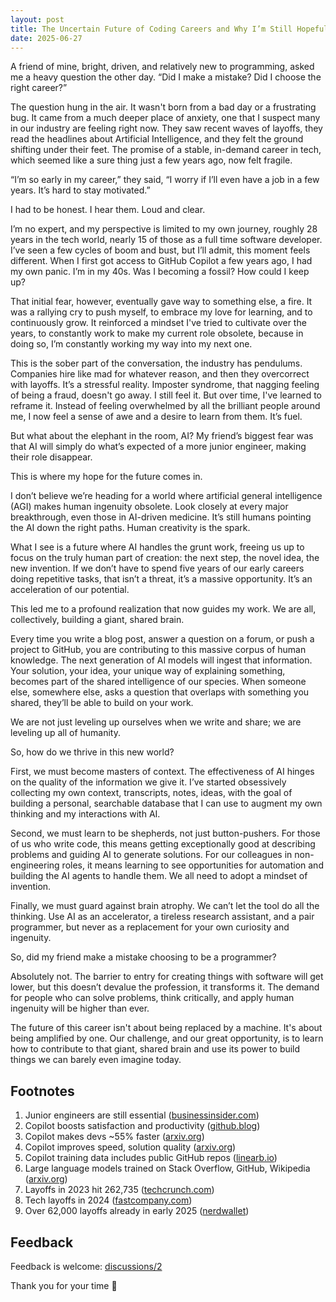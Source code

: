 ```yaml
---
layout: post
title: The Uncertain Future of Coding Careers and Why I’m Still Hopeful
date: 2025-06-27
---
```


A friend of mine, bright, driven, and relatively new to programming, asked me a heavy question the other day. “Did I make a mistake? Did I choose the right career?”

The question hung in the air. It wasn't born from a bad day or a frustrating bug. It came from a much deeper place of anxiety, one that I suspect many in our industry are feeling right now. They saw recent waves of layoffs, they read the headlines about Artificial Intelligence, and they felt the ground shifting under their feet. The promise of a stable, in-demand career in tech, which seemed like a sure thing just a few years ago, now felt fragile.

“I’m so early in my career,” they said, “I worry if I’ll even have a job in a few years. It’s hard to stay motivated.”

I had to be honest. I hear them. Loud and clear.

I’m no expert, and my perspective is limited to my own journey, roughly 28 years in the tech world, nearly 15 of those as a full time software developer. I’ve seen a few cycles of boom and bust, but I’ll admit, this moment feels different. When I first got access to GitHub Copilot a few years ago, I had my own panic. I’m in my 40s. Was I becoming a fossil? How could I keep up?

That initial fear, however, eventually gave way to something else, a fire. It was a rallying cry to push myself, to embrace my love for learning, and to continuously grow. It reinforced a mindset I've tried to cultivate over the years, to constantly work to make my current role obsolete, because in doing so, I’m constantly working my way into my next one.

This is the sober part of the conversation, the industry has pendulums. Companies hire like mad for whatever reason, and then they overcorrect with layoffs. It’s a stressful reality. Imposter syndrome, that nagging feeling of being a fraud, doesn't go away. I still feel it. But over time, I've learned to reframe it. Instead of feeling overwhelmed by all the brilliant people around me, I now feel a sense of awe and a desire to learn from them. It’s fuel.

But what about the elephant in the room, AI? My friend’s biggest fear was that AI will simply do what’s expected of a more junior engineer, making their role disappear.

This is where my hope for the future comes in.

I don’t believe we’re heading for a world where artificial general intelligence (AGI) makes human ingenuity obsolete. Look closely at every major breakthrough, even those in AI-driven medicine. It’s still humans pointing the AI down the right paths. Human creativity is the spark.

What I see is a future where AI handles the grunt work, freeing us up to focus on the truly human part of creation: the next step, the novel idea, the new invention. If we don’t have to spend five years of our early careers doing repetitive tasks, that isn’t a threat, it’s a massive opportunity. It’s an acceleration of our potential.

This led me to a profound realization that now guides my work. We are all, collectively, building a giant, shared brain.

Every time you write a blog post, answer a question on a forum, or push a project to GitHub, you are contributing to this massive corpus of human knowledge. The next generation of AI models will ingest that information. Your solution, your idea, your unique way of explaining something, becomes part of the shared intelligence of our species. When someone else, somewhere else, asks a question that overlaps with something you shared, they’ll be able to build on your work.

We are not just leveling up ourselves when we write and share; we are leveling up all of humanity.

So, how do we thrive in this new world?

First, we must become masters of context. The effectiveness of AI hinges on the quality of the information we give it. I’ve started obsessively collecting my own context, transcripts, notes, ideas, with the goal of building a personal, searchable database that I can use to augment my own thinking and my interactions with AI.

Second, we must learn to be shepherds, not just button-pushers. For those of us who write code, this means getting exceptionally good at describing problems and guiding AI to generate solutions. For our colleagues in non-engineering roles, it means learning to see opportunities for automation and building the AI agents to handle them. We all need to adopt a mindset of invention.

Finally, we must guard against brain atrophy. We can’t let the tool do all the thinking. Use AI as an accelerator, a tireless research assistant, and a pair programmer, but never as a replacement for your own curiosity and ingenuity.

So, did my friend make a mistake choosing to be a programmer?

Absolutely not. The barrier to entry for creating things with software will get lower, but this doesn’t devalue the profession, it transforms it. The demand for people who can solve problems, think critically, and apply human ingenuity will be higher than ever.

The future of this career isn't about being replaced by a machine. It's about being amplified by one. Our challenge, and our great opportunity, is to learn how to contribute to that giant, shared brain and use its power to build things we can barely even imagine today.

## Footnotes

1. Junior engineers are still essential ([businessinsider.com](https://www.businessinsider.com/github-ceo-hiring-junior-engineers-interns-important-2025-6))
2. Copilot boosts satisfaction and productivity ([github.blog](https://github.blog/news-insights/research/research-quantifying-github-copilots-impact-in-the-enterprise-with-accenture/))
3. Copilot makes devs ~55% faster ([arxiv.org](https://arxiv.org/abs/2302.06590))
4. Copilot improves speed, solution quality ([arxiv.org](https://arxiv.org/abs/2506.10051))
5. Copilot training data includes public GitHub repos ([linearb.io](https://linearb.io/blog/is-github-copilot-worth-it))
6. Large language models trained on Stack Overflow, GitHub, Wikipedia ([arxiv.org](https://arxiv.org/abs/2303.08733))
7. Layoffs in 2023 hit 262,735 ([techcrunch.com](https://techcrunch.com/2024/05/01/a-comprehensive-archive-of-2023-tech-layoffs/))
8. Tech layoffs in 2024 ([fastcompany.com](https://www.fastcompany.com/91358076/tech-layoffs-list-june-2025-microsoft-google-disney-zoominfo))
9. Over 62,000 layoffs already in early 2025 ([nerdwallet](https://www.nerdwallet.com/article/finance/tech-layoffs))

## Feedback

Feedback is welcome: [discussions/2](https://github.com/jonmagic/jonmagic.com/discussions/2)

Thank you for your time :pray:
